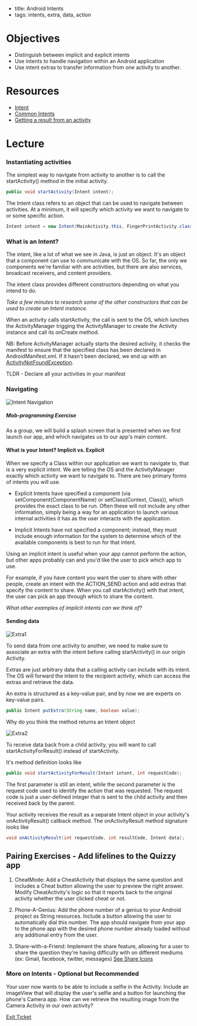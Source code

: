 - title: Android Intents
- tags: intents, extra, data, action

# Objectives

- Distinguish between implicit and explicit intents
- Use intents to handle navigation within an Android application
- Use intent extras to transfer information from one activity to another.

# Resources

- [Intent](https://developer.android.com/reference/android/content/Intent.html)
- [Common Intents](https://developer.android.com/guide/components/intents-common.html)
- [Getting a result from an activity](https://developer.android.com/training/basics/intents/result.html)

# Lecture

### Instantiating activities

The simplest way to navigate from activity to another is to call the startActivity() method in the initial activity.

```java
public void startActivity(Intent intent);
```
The Intent class refers to an object that can be used to navigate between activities. At a minimum, it will specify which activity we want to navigate to or some specific action.

```java
Intent intent = new Intent(MainActivity.this, FingerPrintActivity.class)
```

### What is an Intent?

The intent, like a lot of what we see in Java, is just an object. It's an object that a component can use to communicate with the OS. So far, the only we components we're familiar with are activities, but there are also services, broadcast receivers, and content providers.

The intent class provides different constructors depending on what you intend to do.

*Take a few minutes to research some of the other constructors that can be used to create an Intent instance.*

When an activity calls startActivity, the call is sent to the OS, which lunches the ActivityManager trigging the ActivityManager to create the Activity instance and call its onCreate method.

NB: Before ActivityManager actually starts the desired activity, it checks the manifest to ensure that the specified class has been declared in AndroidManifest.xml. If it hasn't been declared, we end up with an [ActivityNotFoundException](https://developer.android.com/reference/android/content/ActivityNotFoundException.html).

TLDR - Declare all your activities in your manifest

### Navigating

![Intent Navigation](http://apprize.info/google/programming/programming.files/image068.jpg)



##### Mob-programming Exercise

As a group, we will build a splash screen that is presented when we first launch our app, and which navigates us to our app's main content.




#### What is your Intent? Implicit vs. Explicit

When we specify a Class within our application we want to navigate to, that is a very explicit intent. We are telling the OS and the ActivityManager exactly which activity we want to navigate to.
There are two primary forms of intents you will use.

- Explicit Intents have specified a component (via setComponent(ComponentName) or setClass(Context, Class)), which provides the exact class to be run. Often these will not include any other information, simply being a way for an application to launch various internal activities it has as the user interacts with the application.

- Implicit Intents have not specified a component; instead, they must include enough information for the system to determine which of the available components is best to run for that intent.

Using an implicit intent is useful when your app cannot perform the action, but other apps probably can and you'd like the user to pick which app to use.

For example, if you have content you want the user to share with other people, create an intent with the ACTION_SEND action and add extras that specify the content to share. When you call startActivity() with that intent, the user can pick an app through which to share the content.

*What other examples of implicit intents can we think of?*

#### Sending data

![Extra1](http://apprize.info/google/programming/programming.files/image070.jpg)

To send data from one activity to another, we need to make sure to associate an extra with the intent before calling startActivity() in our origin Activity.

Extras are just arbitrary data that a calling activity can include with its intent. The OS will forward the intent to the recipient activity, which can access the extras and retrieve the data.

An extra is structured as a key-value pair, and by now we are experts on key-value pairs.


``` java
public Intent putExtra(String name, boolean value);
```

Why do you think the method returns an Intent object


![Extra2](http://apprize.info/google/programming/programming.files/image071.jpg)

To receive data back from a child activity, you will want to call startActivityForResult() instead of startActivity.


It's method definition looks like

```java
public void startActivityForResult(Intent intent, int requestCode);
```

The first parameter is still an intent, while the second parameter is the request code used to identify the action that was requested. The request code is just a user-defined integer that is sent to the child activity and then received back by the parent.

Your activity receives the result as a separate Intent object in your activity's onActivityResult() callback method. The onActivityResult method signature looks like

``` java
void onActivityResult(int requestCode, int resultCode, Intent data);
```

## Pairing Exercises - Add lifelines to the Quizzy app

1) CheatMode: Add a CheatActivity that displays the same question and includes a Cheat button allowing the user to preview the right answer. Modify CheatActivity's logic so that it reports back to the original activity whether the user clicked cheat or not.

2) Phone-A-Genius: Add the phone number of a genius to your Android project as String resources. Include a button allowing the user to automatically dial this number. The app should navigate from your app to the phone app with the desired phone number already loaded without any additional entry from the user.


3) Share-with-a-Friend: Implement the share feature, allowing for a user to share the question they're having difficulty with on different mediums (ex: Gmail, facebook, twitter, messages) [See Share Icons](https://storage.googleapis.com/material-icons/external-assets/v4/icons/zip/ic_send_black_24dp.zip)


### More on Intents - Optional but Recommended
Your user now wants to be able to include a selfie in the Activity. Include an imageView that will display the user's selfie and a button for launching the phone's Camera app. How can we retrieve the resulting image from the Camera Activity in our own activity?


[Exit Ticket](#)
